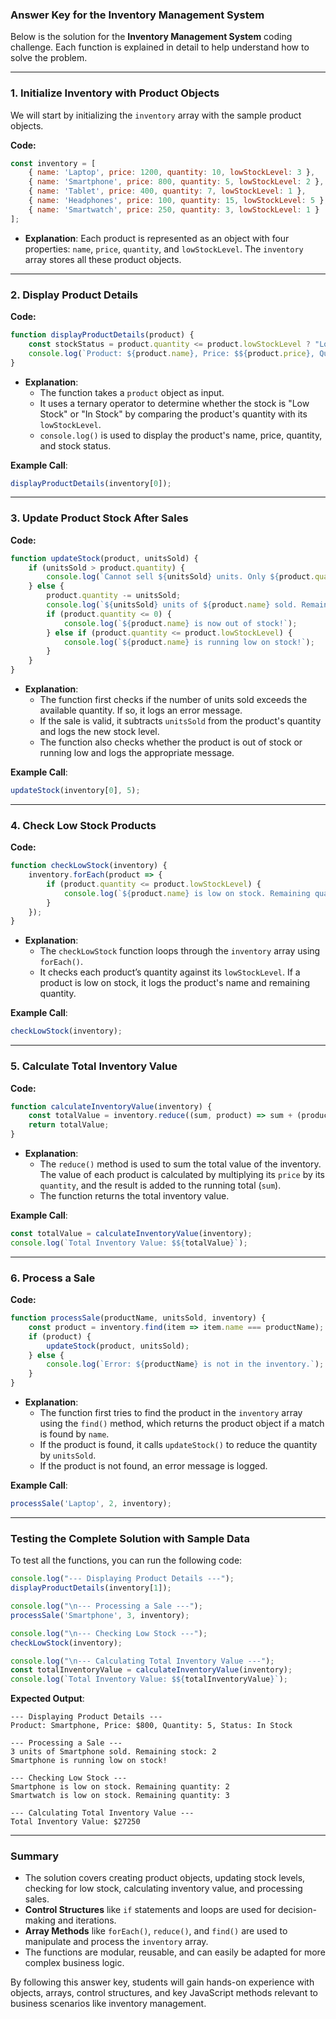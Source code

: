 ### Answer Key for the Inventory Management System

Below is the solution for the **Inventory Management System** coding challenge. Each function is explained in detail to help understand how to solve the problem.

---

### 1. **Initialize Inventory with Product Objects**

We will start by initializing the `inventory` array with the sample product objects.

**Code:**
```javascript
const inventory = [
    { name: 'Laptop', price: 1200, quantity: 10, lowStockLevel: 3 },
    { name: 'Smartphone', price: 800, quantity: 5, lowStockLevel: 2 },
    { name: 'Tablet', price: 400, quantity: 7, lowStockLevel: 1 },
    { name: 'Headphones', price: 100, quantity: 15, lowStockLevel: 5 },
    { name: 'Smartwatch', price: 250, quantity: 3, lowStockLevel: 1 }
];
```

- **Explanation**: Each product is represented as an object with four properties: `name`, `price`, `quantity`, and `lowStockLevel`. The `inventory` array stores all these product objects.

---

### 2. **Display Product Details**

**Code:**
```javascript
function displayProductDetails(product) {
    const stockStatus = product.quantity <= product.lowStockLevel ? "Low Stock" : "In Stock";
    console.log(`Product: ${product.name}, Price: $${product.price}, Quantity: ${product.quantity}, Status: ${stockStatus}`);
}
```

- **Explanation**:
  - The function takes a `product` object as input.
  - It uses a ternary operator to determine whether the stock is "Low Stock" or "In Stock" by comparing the product's quantity with its `lowStockLevel`.
  - `console.log()` is used to display the product's name, price, quantity, and stock status.

**Example Call**:
```javascript
displayProductDetails(inventory[0]);
```

---

### 3. **Update Product Stock After Sales**

**Code:**
```javascript
function updateStock(product, unitsSold) {
    if (unitsSold > product.quantity) {
        console.log(`Cannot sell ${unitsSold} units. Only ${product.quantity} units in stock.`);
    } else {
        product.quantity -= unitsSold;
        console.log(`${unitsSold} units of ${product.name} sold. Remaining stock: ${product.quantity}`);
        if (product.quantity <= 0) {
            console.log(`${product.name} is now out of stock!`);
        } else if (product.quantity <= product.lowStockLevel) {
            console.log(`${product.name} is running low on stock!`);
        }
    }
}
```

- **Explanation**:
  - The function first checks if the number of units sold exceeds the available quantity. If so, it logs an error message.
  - If the sale is valid, it subtracts `unitsSold` from the product's quantity and logs the new stock level.
  - The function also checks whether the product is out of stock or running low and logs the appropriate message.

**Example Call**:
```javascript
updateStock(inventory[0], 5);
```

---

### 4. **Check Low Stock Products**

**Code:**
```javascript
function checkLowStock(inventory) {
    inventory.forEach(product => {
        if (product.quantity <= product.lowStockLevel) {
            console.log(`${product.name} is low on stock. Remaining quantity: ${product.quantity}`);
        }
    });
}
```

- **Explanation**:
  - The `checkLowStock` function loops through the `inventory` array using `forEach()`.
  - It checks each product’s quantity against its `lowStockLevel`. If a product is low on stock, it logs the product's name and remaining quantity.

**Example Call**:
```javascript
checkLowStock(inventory);
```

---

### 5. **Calculate Total Inventory Value**

**Code:**
```javascript
function calculateInventoryValue(inventory) {
    const totalValue = inventory.reduce((sum, product) => sum + (product.price * product.quantity), 0);
    return totalValue;
}
```

- **Explanation**:
  - The `reduce()` method is used to sum the total value of the inventory. The value of each product is calculated by multiplying its `price` by its `quantity`, and the result is added to the running total (`sum`).
  - The function returns the total inventory value.

**Example Call**:
```javascript
const totalValue = calculateInventoryValue(inventory);
console.log(`Total Inventory Value: $${totalValue}`);
```

---

### 6. **Process a Sale**

**Code:**
```javascript
function processSale(productName, unitsSold, inventory) {
    const product = inventory.find(item => item.name === productName);
    if (product) {
        updateStock(product, unitsSold);
    } else {
        console.log(`Error: ${productName} is not in the inventory.`);
    }
}
```

- **Explanation**:
  - The function first tries to find the product in the `inventory` array using the `find()` method, which returns the product object if a match is found by `name`.
  - If the product is found, it calls `updateStock()` to reduce the quantity by `unitsSold`.
  - If the product is not found, an error message is logged.

**Example Call**:
```javascript
processSale('Laptop', 2, inventory);
```

---

### Testing the Complete Solution with Sample Data

To test all the functions, you can run the following code:

```javascript
console.log("--- Displaying Product Details ---");
displayProductDetails(inventory[1]);

console.log("\n--- Processing a Sale ---");
processSale('Smartphone', 3, inventory);

console.log("\n--- Checking Low Stock ---");
checkLowStock(inventory);

console.log("\n--- Calculating Total Inventory Value ---");
const totalInventoryValue = calculateInventoryValue(inventory);
console.log(`Total Inventory Value: $${totalInventoryValue}`);
```

**Expected Output**:
```
--- Displaying Product Details ---
Product: Smartphone, Price: $800, Quantity: 5, Status: In Stock

--- Processing a Sale ---
3 units of Smartphone sold. Remaining stock: 2
Smartphone is running low on stock!

--- Checking Low Stock ---
Smartphone is low on stock. Remaining quantity: 2
Smartwatch is low on stock. Remaining quantity: 3

--- Calculating Total Inventory Value ---
Total Inventory Value: $27250
```

---

### Summary

- The solution covers creating product objects, updating stock levels, checking for low stock, calculating inventory value, and processing sales.
- **Control Structures** like `if` statements and loops are used for decision-making and iterations.
- **Array Methods** like `forEach()`, `reduce()`, and `find()` are used to manipulate and process the `inventory` array.
- The functions are modular, reusable, and can easily be adapted for more complex business logic.

By following this answer key, students will gain hands-on experience with objects, arrays, control structures, and key JavaScript methods relevant to business scenarios like inventory management.